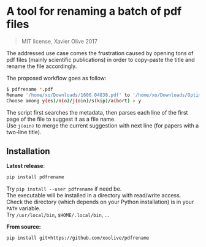 # A tool for renaming a batch of pdf files

> MIT license, Xavier Olive 2017

The addressed use case comes the frustration caused by opening tons of pdf files (mainly scientific publications) in order to copy-paste the title and rename the file accordingly.

The proposed workflow goes as follow:
```sh
$ pdfrename *.pdf
Rename '/home/xo/Downloads/1606.04838.pdf' to '/home/xo/Downloads/Optimization Methods for Large-Scale Machine Learning.pdf'? [y/n/j/s/a] > 
Choose among y(es)/n(o)/j(oin)/s(kip)/a(bort) > y
```

The script first searches the metadata, then parses each line of the first page of the file to suggest it as a file name.  
Use `j(oin)` to merge the current suggestion with next line (for papers with a two-line title).

## Installation

**Latest release**:
```sh
pip install pdfrename
```

Try `pip install --user pdfrename` if need be.  
The executable will be installed in a directory with read/write access.  
Check the directory (which depends on your Python installation) is in your `PATH` variable.  
Try `/usr/local/bin`, `$HOME/.local/bin`, ...

**From source:**
```sh
pip install git+https://github.com/xoolive/pdfrename
```

